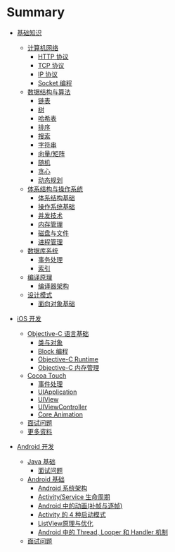 # Summary

* [基础知识](basic/README.md)
    * [计算机网络](basic/network/README.md)
        * [HTTP 协议](basic/network/HTTP.md)
        * [TCP 协议](basic/network/TCP.md)
        * [IP 协议](basic/network/IP.md)
        * [Socket 编程](basic/network/Socket-Programming-Basic.md)
    * [数据结构与算法](basic/algo/README.md)
        * [链表](basic/algo/Linked-List.md)
        * [树](basic/algo/Tree.md)
        * [哈希表](basic/algo/Hash-Table.md)
        * [排序](basic/algo/Sorting.md)
        * [搜索]()
        * [字符串]()
        * [向量/矩阵]()
        * [随机]()
        * [贪心]()
        * [动态规划]()
    * [体系结构与操作系统](basic/arch/README.md)
        * [体系结构基础](basic/arch/Arch.md)
        * [操作系统基础](basic/arch/OS.md)
        * [并发技术](basic/arch/Concurrency.md)
        * [内存管理](basic/arch/Memory-Management.md)
        * [磁盘与文件](basic/arch/Disk-And-File.md)
        * [进程管理]()
    * [数据库系统](basic/db/README.md)
        * [事务处理](basic/db/Transaction.md)
        * [索引](basic/db/DB-Index.md)
    * [编译原理](basic/compiler/README.md)
        * [编译器架构](basic/compiler/Compiler-Arch.md)
    * [设计模式](basic/design/README.md)
        * [面向对象基础](basic/design/OO-Basic.md)
* [iOS 开发](iOS/README.md)
    * [Objective-C 语言基础](iOS/ObjC-Basic/README.md)
        * [类与对象](iOS/ObjC-Basic/Class.md)
        * [Block 编程](iOS/ObjC-Basic/Block.md)
        * [Objective-C Runtime](iOS/ObjC-Basic/Runtime.md)
        * [Objective-C 内存管理](iOS/ObjC-Basic/MM.md)
    * [Cocoa Touch](iOS/Cocoa-Touch/README.md)
        * [事件处理](iOS/Cocoa-Touch/Event-Handling.md)
        * [UIApplication](iOS/Cocoa-Touch/UIApplication.md)
        * [UIView](iOS/Cocoa-Touch/UIView-Basic.md)
        * [UIViewController](iOS/Cocoa-Touch/UIViewController.md)
        * [Core Animation](iOS/Cocoa-Touch/Animation.md)
    * [面试问题](iOS/Questions.md)
    * [更多资料](iOS/More.md)

* [Android 开发](Android/README.md)
    * [Java 基础](Android/Java/README.md)
        * [面试问题](Android/Java/Questions.md)
    * [Android 基础](Android/basic/README.md)
        * [Android 系统架构](Android/basic/Android-Arch.md)
        * [Activity/Service 生命周期](Android/basic/Activity-Service-Lifecircle.md)
        * [Android 中的动画(补帧与逐帧)](Android/basic/Android-Animation.md)
        * [Activity 的 4 种启动模式](Android/basic/Android-LaunchMode.md)
        * [ListView原理与优化](Android/basic/ListView-Optimize.md)
        * [Android 中的 Thread, Looper 和 Handler 机制](Android/basic/Android-handler-thread-looper.md)
    * [面试问题](Android/Questions.md)
